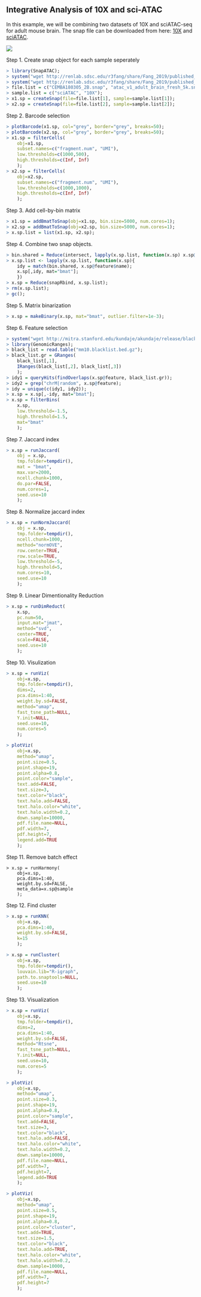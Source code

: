 ## Integrative Analysis of 10X and sci-ATAC

In this example, we will be combining two datasets of 10X and sciATAC-seq for adult mouse brain. The snap file can be downloaded from here: [10X](http://renlab.sdsc.edu/r3fang/share/Fang_2019/published_scATAC/atac_v1_adult_brain_fresh_5k_fastqs/atac_v1_adult_brain_fresh_5k.snap) and [sciATAC](http://renlab.sdsc.edu/r3fang/share/Fang_2019/published_scATAC/Fang_2019/CEMBA180305_2B.snap).

<img src="./10X_sci.png" />

Step 1. Create snap object for each sample seperately

```R
> library(SnapATAC);
> system("wget http://renlab.sdsc.edu/r3fang/share/Fang_2019/published_scATAC/atac_v1_adult_brain_fresh_5k_fastqs/atac_v1_adult_brain_fresh_5k.snap");
> system("wget http://renlab.sdsc.edu/r3fang/share/Fang_2019/published_scATAC/Fang_2019/CEMBA180305_2B.snap");
> file.list = c("CEMBA180305_2B.snap", "atac_v1_adult_brain_fresh_5k.snap");
> sample.list = c("sciATAC", "10X");
> x1.sp = createSnap(file=file.list[1], sample=sample.list[1]);
> x2.sp = createSnap(file=file.list[2], sample=sample.list[2]);
```

Step 2. Barcode selection

```R
> plotBarcode(x1.sp, col="grey", border="grey", breaks=50);    
> plotBarcode(x2.sp, col="grey", border="grey", breaks=50);    
> x1.sp = filterCells(
	obj=x1.sp, 
	subset.names=c("fragment.num", "UMI"),
	low.thresholds=c(1000,500),
	high.thresholds=c(Inf, Inf)
	);
> x2.sp = filterCells(
	obj=x2.sp, 
	subset.names=c("fragment.num", "UMI"),
	low.thresholds=c(1000,1000),
	high.thresholds=c(Inf, Inf)
	);
```

Step 3. Add cell-by-bin matrix

```R
> x1.sp = addBmatToSnap(obj=x1.sp, bin.size=5000, num.cores=1);
> x2.sp = addBmatToSnap(obj=x2.sp, bin.size=5000, num.cores=1);
> x.sp.list = list(x1.sp, x2.sp);
```

Step 4. Combine two snap objects.

```R
> bin.shared = Reduce(intersect, lapply(x.sp.list, function(x.sp) x.sp@feature$name));
> x.sp.list <- lapply(x.sp.list, function(x.sp){
	idy = match(bin.shared, x.sp@feature$name);
	x.sp[,idy, mat="bmat"];
	})
> x.sp = Reduce(snapRbind, x.sp.list);
> rm(x.sp.list);
> gc();
```

Step 5. Matrix binarization

```R
> x.sp = makeBinary(x.sp, mat="bmat", outlier.filter=1e-3);
```

Step 6. Feature selection

```R
> system("wget http://mitra.stanford.edu/kundaje/akundaje/release/blacklists/mm10-mouse/mm10.blacklist.bed.gz");
> library(GenomicRanges);
> black_list = read.table("mm10.blacklist.bed.gz");
> black_list.gr = GRanges(
	black_list[,1], 
	IRanges(black_list[,2], black_list[,3])
	);
> idy1 = queryHits(findOverlaps(x.sp@feature, black_list.gr));
> idy2 = grep("chrM|random", x.sp@feature);
> idy = unique(c(idy1, idy2));
> x.sp = x.sp[,-idy, mat="bmat"];
> x.sp = filterBins(
	x.sp,
	low.threshold=-1.5,
	high.threshold=1.5,
	mat="bmat"
	);
```

Step 7. Jaccard index

```R
> x.sp = runJaccard(
	obj = x.sp,
	tmp.folder=tempdir(),
	mat = "bmat",
	max.var=2000,
	ncell.chunk=1000,
	do.par=FALSE,
	num.cores=1,
	seed.use=10
	);
```

Step 8. Normalize jaccard index

```R
> x.sp = runNormJaccard(
	obj = x.sp,
	tmp.folder=tempdir(),
	ncell.chunk=1000,
	method="normOVE",
	row.center=TRUE,
	row.scale=TRUE,
	low.threshold=-5,
	high.threshold=5,
	num.cores=10,
	seed.use=10
	);
```

Step 9. Linear Dimentionality Reduction

```R
> x.sp = runDimReduct(
	x.sp,
	pc.num=50,
	input.mat="jmat",
	method="svd",
	center=TRUE,
	scale=FALSE,
	seed.use=10
	);
```

Step 10. Visulization

```R
> x.sp = runViz(
	obj=x.sp, 
	tmp.folder=tempdir(),
	dims=2,
	pca.dims=1:40, 
	weight.by.sd=FALSE,
	method="umap",
	fast_tsne_path=NULL,
	Y.init=NULL,
	seed.use=10,
	num.cores=5
	);

> plotViz(
	obj=x.sp, 
	method="umap", 
	point.size=0.5, 
	point.shape=19, 
	point.alpha=0.8, 
	point.color="sample", 
	text.add=FALSE,
	text.size=3,
	text.color="black",
	text.halo.add=FALSE,
	text.halo.color="white",
	text.halo.width=0.2,
	down.sample=10000,
	pdf.file.name=NULL,
	pdf.width=7, 
	pdf.height=7,
	legend.add=TRUE
	);
```

Step 11. Remove batch effect

```
> x.sp = runHarmony(
	obj=x.sp, 
	pca.dims=1:40, 
	weight.by.sd=FALSE,
	meta_data=x.sp@sample
	);

```

Step 12. Find cluster

```R
> x.sp = runKNN(
    obj=x.sp,
    pca.dims=1:40,
    weight.by.sd=FALSE,
    k=15
    );

> x.sp = runCluster(
	obj=x.sp,
	tmp.folder=tempdir(),
	louvain.lib="R-igraph",
	path.to.snaptools=NULL,
	seed.use=10
	);
```

Step 13. Visualization

```R
> x.sp = runViz(
	obj=x.sp, 
	tmp.folder=tempdir(),
	dims=2,
	pca.dims=1:40, 
	weight.by.sd=FALSE,
	method="Rtsne",
	fast_tsne_path=NULL,
	Y.init=NULL,
	seed.use=10,
	num.cores=5
	);

> plotViz(
	obj=x.sp, 
	method="umap", 
	point.size=0.3, 
	point.shape=19, 
	point.alpha=0.8, 
	point.color="sample", 
	text.add=FALSE,
	text.size=3,
	text.color="black",
	text.halo.add=FALSE,
	text.halo.color="white",
	text.halo.width=0.2,
	down.sample=10000,
	pdf.file.name=NULL,
	pdf.width=7, 
	pdf.height=7,
	legend.add=TRUE
	);

> plotViz(
	obj=x.sp, 
	method="umap", 
	point.size=0.5, 
	point.shape=19, 
	point.alpha=0.8, 
	point.color="cluster", 
	text.add=TRUE,
	text.size=1.5,
	text.color="black",
	text.halo.add=TRUE,
	text.halo.color="white",
	text.halo.width=0.2,
	down.sample=10000,
	pdf.file.name=NULL,
	pdf.width=7, 
	pdf.height=7
	);
```
